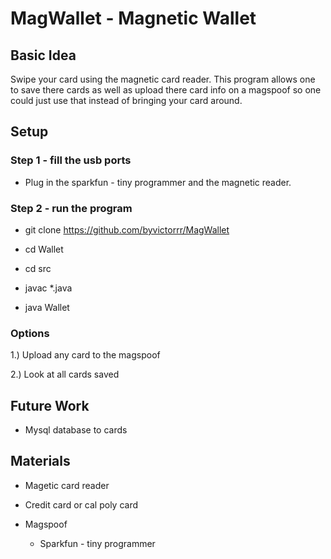 # MagWallet - Magnetic Wallet

## Basic Idea
Swipe your card using the magnetic card reader. This program allows one to save
there cards as well as upload there card info on a magspoof so one could just
use that instead of bringing your card around.

## Setup 

### Step 1 - fill the usb ports

* Plug in the sparkfun - tiny programmer and the magnetic reader.

### Step 2 - run the program

* git clone https://github.com/byvictorrr/MagWallet

* cd Wallet

* cd src

* javac *.java

* java Wallet

### Options

1.) Upload any card to the magspoof

2.) Look at all cards saved

## Future Work

* Mysql database to cards 

## Materials

* Magetic card reader

* Credit card or cal poly card

* Magspoof
	* Sparkfun - tiny programmer



